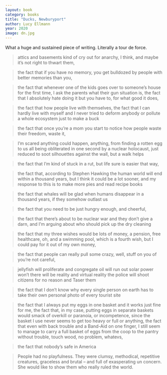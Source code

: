 ```yaml
---
layout: book
category: books
title: "Ducks, Newburyport"
author: Lucy Ellmann
year: 2020
image: dn.jpg
---
```

What a huge and sustained piece of writing.  Literally a tour de force.

> attics and basements kind of cry out for anarchy, I think, and maybe it’s not right to thwart them,

> the fact that if you have no memory, you get bulldozed by people with better memories than you,

> the fact that whenever one of the kids goes over to someone’s house for the first time, I ask the parents what their gun situation is, the fact that I absolutely hate doing it but you have to, for what good it does,

> the fact that how people live with themselves, the fact that I can hardly live with myself and I never tried to deform anybody or pollute a whole ecosystem just to make a buck

> the fact that once you’re a mom you start to notice how people waste their freedom, waste it,

> I’m scared anything could happen, anything, from finding a rotten egg to us all being obliterated in one second by a nuclear holocaust, just reduced to soot silhouettes against the wall, but a walk helps

> the fact that I’m kind of stuck in a rut, but life sure is easier that way,

> the fact that, according to Stephen Hawking the human world will end within a thousand years, but I think it could be a lot sooner, and my response to this is to make more pies and read recipe books

> the fact that whales will be glad when humans disappear in a thousand years, if they somehow outlast us

> the fact that you need to be just hungry enough, and cheerful,

> the fact that there’s about to be nuclear war and they don’t give a darn, and I’m arguing about who should pick up the dry cleaning

> the fact that my three wishes would be lots of money, a pension, free healthcare, oh, and a swimming pool, which is a fourth wish, but I could pay for it out of my own money,

> the fact that people can really pull some crazy, well, stuff on you of you’re not careful,

> jellyfish will proliferate and congregate oil will run out solar power won’t there will be reality and virtual reality the police will shoot citizens for no reason and Taser them

> the fact that I don’t know why every single person on earth has to take their own personal photo of every tourist site

> the fact that I always put my eggs in one basket and it works just fine for me, the fact that, in my case, putting eggs in separate baskets would smack of overkill or paranoia, or incompetence, since the basket I use never seems to get too heavy or full or anything, the fact that even with back trouble and a Band-Aid on one finger, I still seem to manage to carry a full basket of eggs from the coop to the pantry without trouble, touch wood, no problem, whatevs,

> the fact that nobody’s safe in America

> People had no playfulness. They were clumsy, methodical, repetitive creatures, graceless and brutal – and full of exasperating un concern. She would like to show them who really ruled the world.

